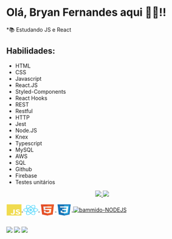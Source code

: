 # Olá, Bryan Fernandes aqui 👋🏾!!
*📚 Estudando JS e React

## Habilidades:
* HTML
* CSS
* Javascript
* React.JS
* Styled-Components 
* React Hooks
* REST
* Restful
* HTTP
* Jest
* Node.JS
* Knex
* Typescript
* MySQL
* AWS
* SQL
* Github
* Firebase 
* Testes unitários

<div align="center">
  <a href="https://github.com/bammido">
  <img height="180em" src="https://github-readme-stats.vercel.app/api?username=bammido&show_icons=true&theme=vision-friendly-dark&include_all_commits=true&count_private=true"/>
  <img height="180em" src="https://github-readme-stats.vercel.app/api/top-langs/?username=bammido&layout=compact&langs_count=7&theme=vision-friendly-dark"/>
</div>
  
  <div style="display: inline_block"><br>
  <img align="center" alt="bammido-Js" height="30" width="40" src="https://raw.githubusercontent.com/devicons/devicon/master/icons/javascript/javascript-plain.svg">
  <img align="center" alt="bammido-React" height="30" width="40" src="https://raw.githubusercontent.com/devicons/devicon/master/icons/react/react-original.svg">
  <img align="center" alt="bammido-HTML" height="30" width="40" src="https://raw.githubusercontent.com/devicons/devicon/master/icons/html5/html5-original.svg">
  <img align="center" alt="bammido-CSS" height="30" width="40" src="https://raw.githubusercontent.com/devicons/devicon/master/icons/css3/css3-original.svg">
  <img align="center" alt="bammido-NODEJS" height="60" width="75" src="https://cdn.jsdelivr.net/gh/devicons/devicon/icons/nodejs/nodejs-original-wordmark.svg">
</div>
  
  ##
  
  <div> 
  <a href="https://api.whatsapp.com/send?phone=5584996495206&text=Ol%C3%A1%20Bryan..." target="_blank"><img src="https://img.shields.io/badge/WhatsApp-25D366?style=for-the-badge&logo=whatsapp&logoColor=white" target="_blank"></a>
  <a href = "mailto:bryanfernandes8@gmail.com"><img src="https://img.shields.io/badge/-Gmail-%23333?style=for-the-badge&logo=gmail&logoColor=white" target="_blank"></a>
  <a href="https://www.linkedin.com/in/bryan-fernandes-de-oliveira-8085671a8/" target="_blank"><img src="https://img.shields.io/badge/-LinkedIn-%230077B5?style=for-the-badge&logo=linkedin&logoColor=white" target="_blank"></a> 
 </div>

